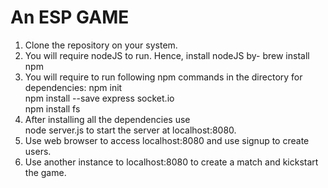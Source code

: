 # An ESP GAME
1. Clone the repository on your system.
2. You will require nodeJS to run. Hence, install nodeJS by-
  brew install npm
3. You will require to run following npm commands in the directory for dependencies:
  npm init                                                      
  npm install --save express socket.io                                     
  npm install fs                             
4. After installing all the dependencies use                                    
  node server.js
  to start the server at localhost:8080.
5. Use web browser to access localhost:8080 and use signup to create users.
6. Use another instance to localhost:8080 to create a match and kickstart the game.
